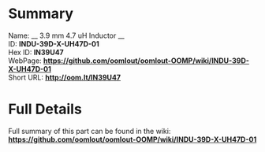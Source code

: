 
Summary
=================
  
Name: __ 3.9 mm 4.7 uH Inductor __    
ID: __INDU-39D-X-UH47D-01__   
Hex ID: __IN39U47__   
WebPage: __https://github.com/oomlout/oomlout-OOMP/wiki/INDU-39D-X-UH47D-01__   
Short URL: __http://oom.lt/IN39U47__   

Full Details
==========================
Full summary of this part can be found in the wiki:   
__https://github.com/oomlout/oomlout-OOMP/wiki/INDU-39D-X-UH47D-01__    

